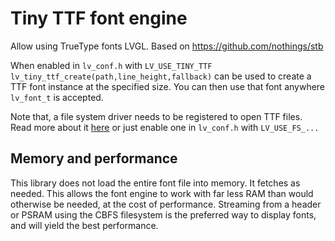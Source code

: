 # Tiny TTF font engine
Allow using TrueType fonts LVGL. Based on https://github.com/nothings/stb

When enabled in `lv_conf.h` with `LV_USE_TINY_TTF` `lv_tiny_ttf_create(path,line_height,fallback)` can be used to create a TTF font instance at the specified size. You can then use that font anywhere `lv_font_t` is accepted.

Note that, a file system driver needs to be registered to open TTF files. Read more about it [here](https://docs.lvgl.io/master/overview/file-system.html) or just enable one in `lv_conf.h` with `LV_USE_FS_...`

## Memory and performance

This library does not load the entire font file into memory. It fetches as needed. This allows the font engine to work with far less RAM than would otherwise be needed, at the cost of performance. Streaming from a header or PSRAM using the CBFS filesystem is the preferred way to display fonts, and will yield the best performance.

